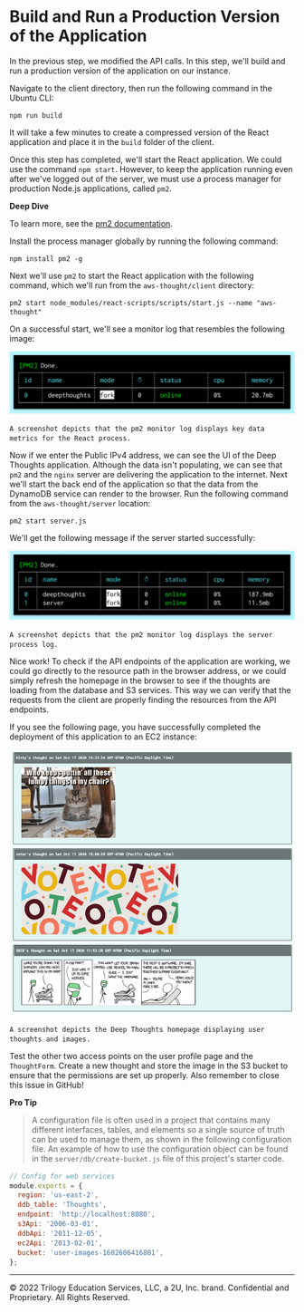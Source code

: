 # Build and Run a Production Version of the Application

In the previous step, we modified the API calls. In this step, we'll build and run a production version of the application on our instance.

Navigate to the client directory, then run the following command in the Ubuntu CLI:

```console
npm run build
```

It will take a few minutes to create a compressed version of the React application and place it in the `build` folder of the client.

Once this step has completed, we'll start the React application. We could use the command `npm start`. However, to keep the application running even after we've logged out of the server, we must use a process manager for production Node.js applications, called `pm2`.

**Deep Dive**

To learn more, see the [pm2 documentation](https://pm2.keymetrics.io/docs/usage/pm2-doc-single-page/).

Install the process manager globally by running the following command:

```console
npm install pm2 -g
```

Next we'll use `pm2` to start the React application with the following command, which we'll run from the `aws-thought/client` directory:

```console
pm2 start node_modules/react-scripts/scripts/start.js --name "aws-thought"
```

On a successful start, we'll see a monitor log that resembles the following image:

![](../Images/1400-pm2-react.png)

`A screenshot depicts that the pm2 monitor log displays key data metrics for the React process.`

Now if we enter the Public IPv4 address, we can see the UI of the Deep Thoughts application. Although the data isn't populating, we can see that `pm2` and the `nginx` server are delivering the application to the internet. Next we'll start the back end of the application so that the data from the DynamoDB service can render to the browser. Run the following command from the `aws-thought/server` location:

```console
pm2 start server.js
```

We'll get the following message if the server started successfully:

![](../Images/1500-pm2-server.png)

`A screenshot depicts that the pm2 monitor log displays the server process log.`

Nice work! To check if the API endpoints of the application are working, we could go directly to the resource path in the browser address, or we could simply refresh the homepage in the browser to see if the thoughts are loading from the database and S3 services. This way we can verify that the requests from the client are properly finding the resources from the API endpoints.

If you see the following page, you have successfully completed the deployment of this application to an EC2 instance:

![](../Images/1600-final-thoughts.png)

`A screenshot depicts the Deep Thoughts homepage displaying user thoughts and images.`

Test the other two access points on the user profile page and the `ThoughtForm`. Create a new thought and store the image in the S3 bucket to ensure that the permissions are set up properly. Also remember to close this issue in GitHub!

**Pro Tip**

> A configuration file is often used in a project that contains many different interfaces, tables, and elements so a single source of truth can be used to manage them, as shown in the following configuration file. An example of how to use the configuration object can be found in the `server/db/create-bucket.js` file of this project's starter code.

```js
// Config for web services
module.exports = {
  region: 'us-east-2',
  ddb_table: 'Thoughts',
  endpoint: 'http://localhost:8080',
  s3Api: '2006-03-01',
  ddbApi: '2011-12-05',
  ec2Api: '2013-02-01',
  bucket: 'user-images-1602606416801',
};
```

---
© 2022 Trilogy Education Services, LLC, a 2U, Inc. brand. Confidential and Proprietary. All Rights Reserved.